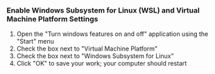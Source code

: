 ### Enable Windows Subsystem for Linux (WSL) and Virtual Machine Platform Settings
1. Open the "Turn windows features on and off" application using the "Start" menu
2. Check the box next to "Virtual Machine Platform"
3. Check the box next to "Windows Subsystem for Linux"
4. Click "OK" to save your work; your computer should restart

